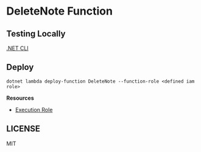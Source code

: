 # DeleteNote Function

## Testing Locally

[.NET CLI](https://docs.aws.amazon.com/lambda/latest/dg/csharp-package-cli.html)

## Deploy

`dotnet lambda deploy-function DeleteNote --function-role <defined iam role>`

**Resources**

- [Execution Role](https://docs.aws.amazon.com/lambda/latest/dg/lambda-intro-execution-role.html)

## LICENSE

MIT